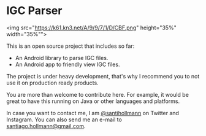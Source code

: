 # IGC Parser

<img src="https://k61.kn3.net/A/9/9/7/1/D/CBF.png" height="35%" width="35%"">

This is an open source project that includes so far:
- An Android library to parse IGC files.
- An Android app to friendly view IGC files.

The project is under heavy development, that's why I recommend you to not use it on production ready products. 

You are more than welcome to contribute here. For example, it would be great to have this running on Java or other languages and platforms.

In case you want to contact me, I am <a href="http://www.twitter.com/santihollmann">@santihollmann</a> on Twitter and Instagram. You can also send me an e-mail to santiago.hollmann@gmail.com.

